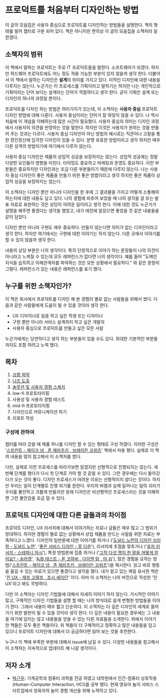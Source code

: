 # 프로덕트를 처음부터 디자인하는 방법

이 글의 모음집은 사용자 중심으로 프로덕트를 디자인하는 방법들을 설명한다. 책의 형태를 빌어 챕터로 구분 되어 있다.
책은 아니지만 편의상 이 글의 모음집을 소책자라 일컫겠다.

## 소책자의 범위

이 책에서 말하는 프로덕트는 주로 IT 프로덕트들을 말한다. 소프트웨어가 되겠다. 하지만 하드웨어 프로덕트에도 어느 정도 적용 가능한 부분이 있지 않을까 생각 한다. 더불어서 이 책에서 말하는 디자인은 **설계**의 의미를 가지고 있다. 미적인 디자인에 대한 내용을 다루지는 않는다. 누군가는 이 프로세스를 기획이라고 말하기는 하지만 나는 개인적으로 기획이라는 단어 보다는 설계라는 단어가 적절하다고 생각 한다. 굳이 기획은 설계 또는 디자인의 하나의 과정일 뿐이다.

프로덕트를 디자인 하는 방법은 여러가지가 있는데, 이 소책자는 **사용자 중심** 프로덕트 디자인 방법에 대해 다룬다. 사용자 중심이라는 단어가 잘 와닿지 않을 수 있다. 나 역시 처음에 이 개념을 이해하는데 많은 시간이 필요했다. 사용자 중심의 의미는 디자인 과정에서 사용자의 의견을 반영하는 것을 말한다. 하지만 이것은 사용자가 원하는 것을 만들어 주는 것과는 다르다. 사용자 중심 디자인이 아닌 방법의 예시로는 직관이나 고찰을 통한 장인정신에 입각한 디자인이 있을 수 있다. 분명 유효한 방법이라고 생각 하지만 매우 다른 성격의 방법이기에 여기에서 다루지 않는다.

사용자 중심 디자인은 제품의 상업적 성공을 보장하지는 않는다. 상업적 성공에는 정말 다양한 요인들이 영향을 미친다. 타이밍도 중요하고 마케팅과 운영도 중요하다. 이런 부분들은 중요하지만 디자인과는 조금 다른 부분들이기 때문에 다루지 않는다. 나는 사용자 중심 디자인이 좋은 제품을 만들기 위한 좋은 방법이라고 생각 하지만 좋은 제품이 상업적 성공을 보장하지는 않는다.

이 소책자는 디자인 뿐만 아니라 디자인을 한 후에 그 결과물을 가지고 어떻게 소통해야 하는지에 대한 내용도 담고 있다. 나의 경험에 비추어 보았을 때 나의 생각을 글 또는 발표 자료로 표현하는 것은 상당히 어려운 일이라고 생각 한다. 이에 대한 것도 누군가가 설명을 해주면 좋겠다는 생각을 했었고, 내가 에전에 알았으면 좋았을 것 같은 내용들을 같이 담았다.

디자인 뿐만 아니라 구현도 매우 중요하다. 만들지 않는다면 의미가 없는 디자인이라고 생각 한다. 하지만 여기에서는 구현에 대한 이야기는 하지 않는다. 다른 곳에서 이야기를 할 수 있지 않을까 생각 한다.

내용의 상당 부분은 나의 생각이다. 특히 단정적으로 이야기 하는 문장들이 나의 의견이 아니라고 느껴질 수 있는데 모두 레퍼런스가 없다면 나의 생각이다. 예를 들어 "도메인 지식을 습득하고 이해관계자를 파악하는 것은 모든 상황에서 필요하다." 와 같은 문장이 그렇다. 레퍼런스가 있는 내용은 레퍼런스를 표기 했다.

## 누구를 위한 소책자인가?

이 책은 회사에서 프로덕트를 디자인 해 본 경험이 별로 없는 사람들을 위해서 썼다.
다음과 같은 사람들에게 도움이 될 수 있을 것이라 생각 한다.

- UX 디자이너로 일을 하고 싶은 학생 또는 디자이너
- 구현 뿐만 아니라 서비스 설계까지 하고 싶은 개발자
- 사용자 중심으로 프로덕트를 만들고 싶은 모든 사람

누군가에게는 당연하다고 생각 하는 부분들이 있을 수도 있다. 최대한 기본적인 부분들까지도 포함 하려고 노력 했다.

## 목차

1. [상황 파악](chapter1.md)
2. [니즈 도출](chapter2.md)
3. [솔루션 및 사용자 경험 스케치](chapter3.md)
4. low-fi 프로토타이핑
5. 사용성 및 사용자 경험 테스트
6. mid-fi 프로토타이핑
7. 디자인으로 커뮤니케이션 하기
8. 리포트 작성

### 구성에 관하여

챕터를 따라 갔을 때 제품 하나를 디자인 할 수 있는 형태로 구성 하였다. 이러한 구성은 '[스프린트 - 제이크 냅 , 존 제라츠키 , 브레이든 코위츠](https://product.kyobobook.co.kr/detail/S000000597320)' 책에서 차용 했다. 실제로 이 책의 내용을 많이 참고해서 이 소책자를 썼다.

다만, 실제로 이런 프로세스를 따라가보면 알겠지만 선형적으로 진행되지는 않는다. 세 번째 단계를 했다가 다시 첫 단계로 가야 할 것 같을 수 있다. 그런 경우에는 다시 돌아갔다가 오는 것이 좋다. 디자인 프로세스가 어려운 이유는 선형적이지 않다는 것이다. 하지만 우리는 일이 단계별로 진행 되기를 원한다. 우리의 바램과 실제 일어나는 일의 괴리가 우리를 불안하고 괴롭게 만들지만 원래 디자인은 비선형적인 프로세스라는 것을 이해하면 그런 불안감을 조금 덜 수 있다.

## 프로덕트 디자인에 대한 다른 글들과의 차이점

프로덕트 디자인, UX 리서치에 대해서 이야기하는 자료나 글들은 매우 많고 그 범위가 방대하다. 하지만 경험이 별로 없는 상황에서 상업 제품을 만드는 사람을 위한 자료는 부족하다고 느꼈다. 디자인의 일반론에 대한 이야기를 하거나 ('[도널드 노먼의 디자인 심리학 - 도널드 노먼](https://product.kyobobook.co.kr/detail/S000001912962)', '[좋은 서비스 디자인 - 루 다운](https://product.kyobobook.co.kr/detail/S000001913039)'), 리서치에 초점을 맞추거나 ('[유저 리서치 - 스테파니 마시](https://product.kyobobook.co.kr/detail/S000001913024)'), 특정 방법론에 집중 하거나 ('[고작 다섯 명이 한 말을 어떻게 믿어요? - 송라영](https://product.kyobobook.co.kr/detail/S000214928147)', '[A/B 테스트 - 론 코하비 , 다이앤 탕 , 야 쉬](https://product.kyobobook.co.kr/detail/S000060625360)'), 많은 경험을 요하는 방법('[스프린트 - 제이크 냅 , 존 제라츠키 , 브레이든 코위츠](https://product.kyobobook.co.kr/detail/S000000597320)')을 제시한다. 읽고 바로 행동을 옮길 수 있는 자료가 있으면 좋겠다고 생각을 했다. 내가 알고 있는 제일 유사한 책은 '[린 UX - 제프 고델프 , 조시 세이던](https://product.kyobobook.co.kr/detail/S000211625721)' 이다. 아마 이 소책자는 나의 버전으로 작성한 '린 UX'라고 봐도 무방하다.

다만 이 소책자는 디자인 기법들에 대해서 자세히 이야기 하지 않는다. 거시적인 이야기 많고, 구체적인 디자인 기법들을 설명 할 때는 나의 방식대로 쉽게 변형한 방법들을 이야기 한다. 그래서 내용이 매우 짧고 단순하다. 이 소책자는 더 깊은 디자인의 세계로 들어가기 위한 발판이 될 수 있을 것이라 생각 한다. 더 깊은 내용이 필요한 경우에는 그 내용을 여기에 담지는 않고 내용들을 얻을 수 있는 다른 자료들을 소개한다. 위에서 이야기 한 책들은 모두 좋은 책들이다. 위 책들이 더 구체적이고 정확하고 많은 내용들을 담고 있으니 프로덕트 디자인에 대해서 더 궁금하다면 읽어 보는 것을 추천한다.

누구나 이 책에 부족한 부분에 대해서 issue에 남길 수 있다. 다양한 내용들을 참고해서 이 소책자는 지속적으로 업데이트 해 나갈 생각이다.

## 저자 소개

- [박근우](https://kwpark.io/): 기계공학과 컴퓨터 과학을 전공 하였고 대학원에서 인간-컴퓨터 상호작용 (Human-Computer Interaction, HCI)를 공부 했다. 현재 영유아 놀이 서비스 스타트업에서 양육자의 놀이 경험 개선을 위해 노력하고 있다.

